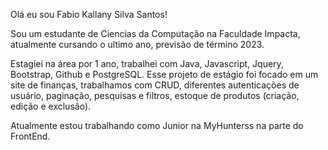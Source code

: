 Olá eu sou Fabio Kallany Silva Santos!

Sou um estudante de Ciencias da Computação na Faculdade Impacta, atualmente cursando o ultimo ano, previsão de término 2023.

Estagiei na área por 1 ano, trabalhei com Java, Javascript, Jquery, Bootstrap, Github e PostgreSQL. Esse projeto de estágio foi focado em um site de finanças, trabalhamos com CRUD, diferentes autenticações de usuário, paginação, pesquisas e filtros, estoque de produtos (criação, edição e exclusão).

Atualmente estou trabalhando como Junior na MyHunterss na parte do FrontEnd.
